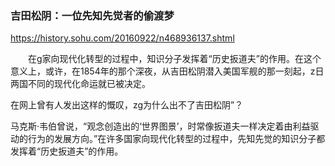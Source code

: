### 吉田松阴：一位先知先觉者的偷渡梦
https://history.sohu.com/20160922/n468936137.shtml

　　在g家向现代化转型的过程中，知识分子发挥着“历史扳道夫”的作用。在这个意义上，或许，在1854年的那个深夜，从吉田松阴潜入美国军舰的那一刻起，z日两国不同的现代化命运就已被决定。

在网上曾有人发出这样的慨叹，zg为什么出不了吉田松阴”？

马克斯·韦伯曾说，“观念创造出的‘世界图景’，时常像扳道夫一样决定着由利益驱动的行为的发展方向。”在许多国家向现代化转型的过程中，先知先觉的知识分子都发挥着“历史扳道夫”的作用。

